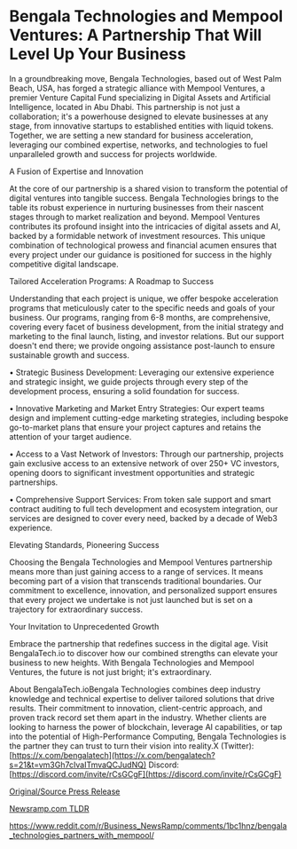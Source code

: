 # Bengala Technologies and Mempool Ventures: A Partnership That Will Level Up Your Business

In a groundbreaking move, Bengala Technologies, based out of West Palm Beach, USA, has forged a strategic alliance with Mempool Ventures, a premier Venture Capital Fund specializing in Digital Assets and Artificial Intelligence, located in Abu Dhabi. This partnership is not just a collaboration; it's a powerhouse designed to elevate businesses at any stage, from innovative startups to established entities with liquid tokens. Together, we are setting a new standard for business acceleration, leveraging our combined expertise, networks, and technologies to fuel unparalleled growth and success for projects worldwide.

A Fusion of Expertise and Innovation

At the core of our partnership is a shared vision to transform the potential of digital ventures into tangible success. Bengala Technologies brings to the table its robust experience in nurturing businesses from their nascent stages through to market realization and beyond. Mempool Ventures contributes its profound insight into the intricacies of digital assets and AI, backed by a formidable network of investment resources. This unique combination of technological prowess and financial acumen ensures that every project under our guidance is positioned for success in the highly competitive digital landscape.

Tailored Acceleration Programs: A Roadmap to Success

Understanding that each project is unique, we offer bespoke acceleration programs that meticulously cater to the specific needs and goals of your business. Our programs, ranging from 6-8 months, are comprehensive, covering every facet of business development, from the initial strategy and marketing to the final launch, listing, and investor relations. But our support doesn't end there; we provide ongoing assistance post-launch to ensure sustainable growth and success.

• Strategic Business Development: Leveraging our extensive experience and strategic insight, we guide projects through every step of the development process, ensuring a solid foundation for success.

• Innovative Marketing and Market Entry Strategies: Our expert teams design and implement cutting-edge marketing strategies, including bespoke go-to-market plans that ensure your project captures and retains the attention of your target audience.

• Access to a Vast Network of Investors: Through our partnership, projects gain exclusive access to an extensive network of over 250+ VC investors, opening doors to significant investment opportunities and strategic partnerships.

• Comprehensive Support Services: From token sale support and smart contract auditing to full tech development and ecosystem integration, our services are designed to cover every need, backed by a decade of Web3 experience.

Elevating Standards, Pioneering Success

Choosing the Bengala Technologies and Mempool Ventures partnership means more than just gaining access to a range of services. It means becoming part of a vision that transcends traditional boundaries. Our commitment to excellence, innovation, and personalized support ensures that every project we undertake is not just launched but is set on a trajectory for extraordinary success.

Your Invitation to Unprecedented Growth

Embrace the partnership that redefines success in the digital age. Visit BengalaTech.io to discover how our combined strengths can elevate your business to new heights. With Bengala Technologies and Mempool Ventures, the future is not just bright; it's extraordinary.

About BengalaTech.ioBengala Technologies combines deep industry knowledge and technical expertise to deliver tailored solutions that drive results. Their commitment to innovation, client-centric approach, and proven track record set them apart in the industry. Whether clients are looking to harness the power of blockchain, leverage AI capabilities, or tap into the potential of High-Performance Computing, Bengala Technologies is the partner they can trust to turn their vision into reality.X (Twitter): [https://x.com/bengalatech](https://x.com/bengalatech?s=21&t=vm3Gh7cIvaITmvaQCJudNQ) Discord: [https://discord.com/invite/rCsGCgF](https://discord.com/invite/rCsGCgF) 

[Original/Source Press Release](https://blockchainwire.io/press-release/bengala-technologies-and-mempool-ventures-a-partnership-that-will-level-up-your-business)
                    

[Newsramp.com TLDR](None) 

https://www.reddit.com/r/Business_NewsRamp/comments/1bc1hnz/bengala_technologies_partners_with_mempool/